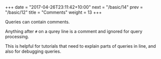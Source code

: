 +++
date = "2017-04-26T23:11:42+10:00"
next = "/basic/14"
prev = "/basic/12"
title = "Comments"
weight = 13
+++


Queries can contain comments.

Anything after `#` on a qurey line is a comment and ignored for query
processing.

This is helpful for tutorials that need to explain parts of
queries in line, and also for debugging queries.
